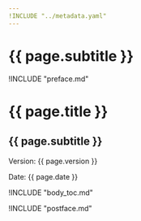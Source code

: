 ```yaml
---
!INCLUDE "../metadata.yaml"
---
```


# {{ page.subtitle }}

!INCLUDE "preface.md"

# {{ page.title }}

## {{ page.subtitle }}

Version: {{ page.version }}

Date: {{ page.date }}

!INCLUDE "body_toc.md"

!INCLUDE "postface.md"
